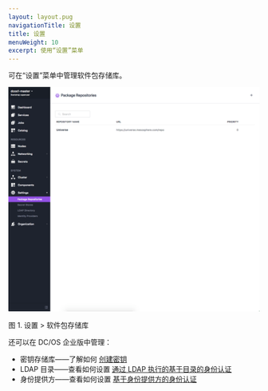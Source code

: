 ```yaml
---
layout: layout.pug
navigationTitle: 设置
title: 设置
menuWeight: 10
excerpt: 使用“设置”菜单
---
```


可在“设置”菜单中管理软件包存储库。



![Package repositories](/1.11/img/package-repositories-ee.png)

图 1. 设置 > 软件包存储库

还可以在 DC/OS 企业版中管理：

- 密钥存储库——了解如何 [创建密钥](/1.11/security/ent/secrets/create-secrets/#creating-key-value-pair-secrets-using-the-gui)
- LDAP 目录——查看如何设置 [通过 LDAP 执行的基于目录的身份认证](/1.11/security/ent/ldap/)
- 身份提供方——查看如何设置 [基于身份提供方的身份认证](/1.11/security/ent/sso/)
